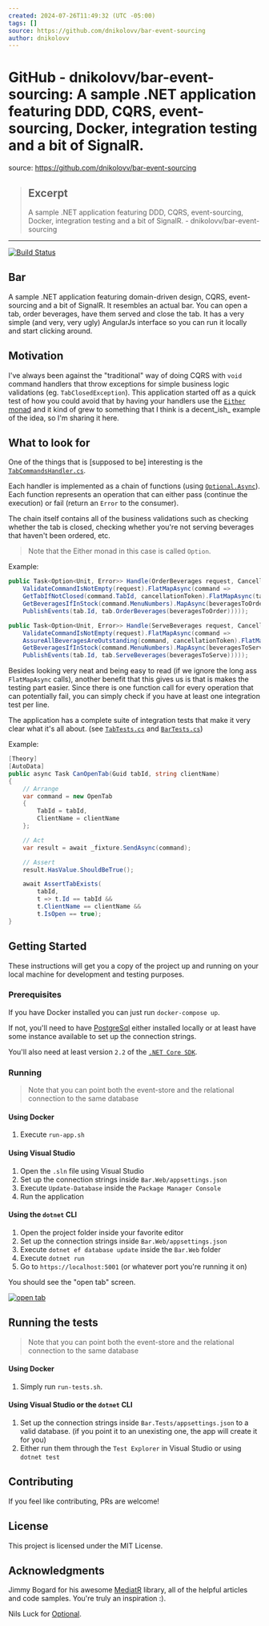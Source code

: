 ```yaml
---
created: 2024-07-26T11:49:32 (UTC -05:00)
tags: []
source: https://github.com/dnikolovv/bar-event-sourcing
author: dnikolovv
---
```


# GitHub - dnikolovv/bar-event-sourcing: A sample .NET application featuring DDD, CQRS, event-sourcing, Docker, integration testing and a bit of SignalR.

source: https://github.com/dnikolovv/bar-event-sourcing

> ## Excerpt
> A sample .NET application featuring DDD, CQRS, event-sourcing, Docker, integration testing and a bit of SignalR. - dnikolovv/bar-event-sourcing

---
[![Build Status](https://camo.githubusercontent.com/1c775446d5b821070023285da5f9465bd280cd3d54a259a6feac665312c6e789/68747470733a2f2f7472617669732d63692e6f72672f646e696b6f6c6f76762f6261722d6576656e742d736f757263696e672e7376673f6272616e63683d6d6173746572)](https://travis-ci.org/dnikolovv/bar-event-sourcing)

## Bar

A sample .NET application featuring domain-driven design, CQRS, event-sourcing and a bit of SignalR. It resembles an actual bar. You can open a tab, order beverages, have them served and close the tab. It has a very simple (and very, very ugly) AngularJs interface so you can run it locally and start clicking around.

## Motivation

I've always been against the "traditional" way of doing CQRS with `void` command handlers that throw exceptions for simple business logic validations (eg. `TabClosedException`). This application started off as a quick test of how you could avoid that by having your handlers use the [`Either` monad](https://devadventures.net/2018/09/20/real-life-examples-of-functional-c-sharp-either/) and it kind of grew to something that I think is a decent_ish_ example of the idea, so I'm sharing it here.

## What to look for

One of the things that is \[supposed to be\] interesting is the [`TabCommandsHandler.cs`](https://github.com/dnikolovv/bar-event-sourcing/blob/master/Bar.CQRS/TabCommandsHandler.cs).

Each handler is implemented as a chain of functions (using [`Optional.Async`](https://github.com/dnikolovv/optional-async)). Each function represents an operation that can either pass (continue the execution) or fail (return an `Error` to the consumer).

The chain itself contains all of the business validations such as checking whether the tab is closed, checking whether you're not serving beverages that haven't been ordered, etc.

> Note that the Either monad in this case is called `Option`.

Example:

```cs
public Task<Option<Unit, Error>> Handle(OrderBeverages request, CancellationToken cancellationToken) =>
    ValidateCommandIsNotEmpty(request).FlatMapAsync(command =>
    GetTabIfNotClosed(command.TabId, cancellationToken).FlatMapAsync(tab =>
    GetBeveragesIfInStock(command.MenuNumbers).MapAsync(beveragesToOrder =>
    PublishEvents(tab.Id, tab.OrderBeverages(beveragesToOrder)))));

public Task<Option<Unit, Error>> Handle(ServeBeverages request, CancellationToken cancellationToken) =>
    ValidateCommandIsNotEmpty(request).FlatMapAsync(command =>
    AssureAllBeveragesAreOutstanding(command, cancellationToken).FlatMapAsync(tab =>
    GetBeveragesIfInStock(command.MenuNumbers).MapAsync(beveragesToServe =>
    PublishEvents(tab.Id, tab.ServeBeverages(beveragesToServe)))));
```

Besides looking very neat and being easy to read (if we ignore the long ass `FlatMapAsync` calls), another benefit that this gives us is that is makes the testing part easier. Since there is one function call for every operation that can potentially fail, you can simply check if you have at least one integration test per line.

The application has a complete suite of integration tests that make it very clear what it's all about. (see [`TabTests.cs`](https://github.com/dnikolovv/bar-event-sourcing/blob/master/Bar.Tests/Tab/TabTests.cs) and [`BarTests.cs`](https://github.com/dnikolovv/bar-event-sourcing/blob/master/Bar.Tests/Bar/BarTests.cs))

Example:

```cs
[Theory]
[AutoData]
public async Task CanOpenTab(Guid tabId, string clientName)
{
    // Arrange
    var command = new OpenTab
    {
        TabId = tabId,
        ClientName = clientName
    };

    // Act
    var result = await _fixture.SendAsync(command);

    // Assert
    result.HasValue.ShouldBeTrue();

    await AssertTabExists(
        tabId,
        t => t.Id == tabId &&
        t.ClientName == clientName &&
        t.IsOpen == true);
}
```

## Getting Started

These instructions will get you a copy of the project up and running on your local machine for development and testing purposes.

### Prerequisites

If you have Docker installed you can just run `docker-compose up`.

If not, you'll need to have [PostgreSql](https://www.postgresql.org/download/) either installed locally or at least have some instance available to set up the connection strings.

You'll also need at least version `2.2` of the [`.NET Core SDK`](https://dotnet.microsoft.com/download).

### Running

> Note that you can point both the event-store and the relational connection to the same database

#### Using Docker

1.  Execute `run-app.sh`

#### Using Visual Studio

1.  Open the `.sln` file using Visual Studio
2.  Set up the connection strings inside `Bar.Web/appsettings.json`
3.  Execute `Update-Database` inside the `Package Manager Console`
4.  Run the application

#### Using the `dotnet` CLI

1.  Open the project folder inside your favorite editor
2.  Set up the connection strings inside `Bar.Web/appsettings.json`
3.  Execute `dotnet ef database update` inside the `Bar.Web` folder
4.  Execute `dotnet run`
5.  Go to `https://localhost:5001` (or whatever port you're running it on)

You should see the "open tab" screen.

[![open tab](https://camo.githubusercontent.com/a2c35815397541384efe448fd0a5c365a5c72adeca6ef18dbcb2fbbaf192cd27/68747470733a2f2f646576616476656e74757265732e6e65742f77702d636f6e74656e742f75706c6f6164732f323031382f31322f6f70656e2d7461622d73637265656e2e706e67)](https://camo.githubusercontent.com/a2c35815397541384efe448fd0a5c365a5c72adeca6ef18dbcb2fbbaf192cd27/68747470733a2f2f646576616476656e74757265732e6e65742f77702d636f6e74656e742f75706c6f6164732f323031382f31322f6f70656e2d7461622d73637265656e2e706e67)

## Running the tests

> Note that you can point both the event-store and the relational connection to the same database

#### Using Docker

1.  Simply run `run-tests.sh`.

#### Using Visual Studio or the `dotnet` CLI

1.  Set up the connection strings inside `Bar.Tests/appsettings.json` to a valid database. (if you point it to an unexisting one, the app will create it for you)
2.  Either run them through the `Test Explorer` in Visual Studio or using `dotnet test`

## Contributing

If you feel like contributing, PRs are welcome!

## License

This project is licensed under the MIT License.

## Acknowledgments

Jimmy Bogard for his awesome [MediatR](https://github.com/jbogard/MediatR) library, all of the helpful articles and code samples. You're truly an inspiration :).

Nils Luck for [Optional](https://github.com/nlkl/Optional).
